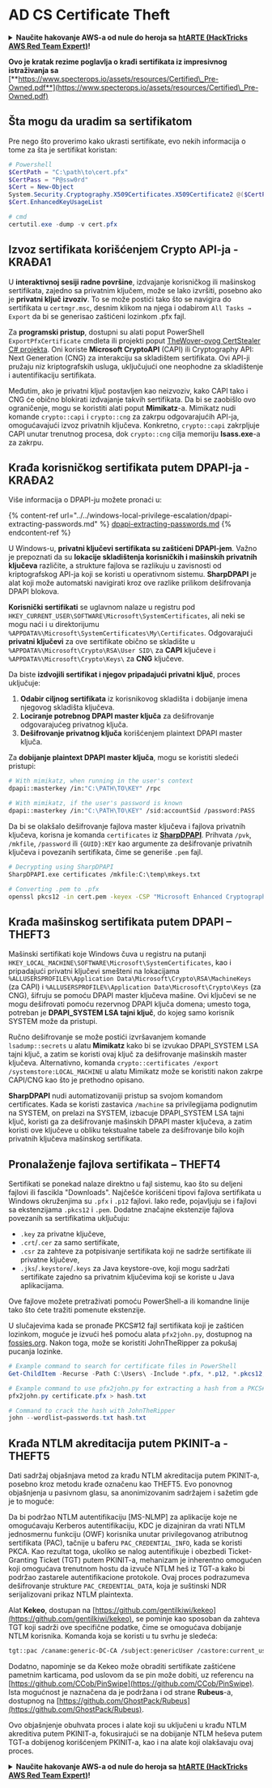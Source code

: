 # AD CS Certificate Theft

<details>

<summary><strong>Naučite hakovanje AWS-a od nule do heroja sa</strong> <a href="https://training.hacktricks.xyz/courses/arte"><strong>htARTE (HackTricks AWS Red Team Expert)</strong></a><strong>!</strong></summary>

Drugi načini podrške HackTricks-u:

* Ako želite da vidite **vašu kompaniju reklamiranu na HackTricks-u** ili **preuzmete HackTricks u PDF formatu**, proverite [**SUBSCRIPTION PLANS**](https://github.com/sponsors/carlospolop)!
* Nabavite [**zvanični PEASS & HackTricks swag**](https://peass.creator-spring.com)
* Otkrijte [**The PEASS Family**](https://opensea.io/collection/the-peass-family), našu kolekciju ekskluzivnih [**NFT-ova**](https://opensea.io/collection/the-peass-family)
* **Pridružite se** 💬 [**Discord grupi**](https://discord.gg/hRep4RUj7f) ili [**telegram grupi**](https://t.me/peass) ili nas **pratite** na **Twitter-u** 🐦 [**@carlospolopm**](https://twitter.com/hacktricks\_live)**.**
* **Podelite svoje hakovanje trikove slanjem PR-ova na** [**HackTricks**](https://github.com/carlospolop/hacktricks) i [**HackTricks Cloud**](https://github.com/carlospolop/hacktricks-cloud) github repozitorijume.

</details>

**Ovo je kratak rezime poglavlja o krađi sertifikata iz impresivnog istraživanja sa** [**https://www.specterops.io/assets/resources/Certified\_Pre-Owned.pdf**](https://www.specterops.io/assets/resources/Certified\_Pre-Owned.pdf)

## Šta mogu da uradim sa sertifikatom

Pre nego što proverimo kako ukrasti sertifikate, evo nekih informacija o tome za šta je sertifikat koristan:

```powershell
# Powershell
$CertPath = "C:\path\to\cert.pfx"
$CertPass = "P@ssw0rd"
$Cert = New-Object
System.Security.Cryptography.X509Certificates.X509Certificate2 @($CertPath, $CertPass)
$Cert.EnhancedKeyUsageList

# cmd
certutil.exe -dump -v cert.pfx
```

## Izvoz sertifikata korišćenjem Crypto API-ja - KRAĐA1

U **interaktivnoj sesiji radne površine**, izdvajanje korisničkog ili mašinskog sertifikata, zajedno sa privatnim ključem, može se lako izvršiti, posebno ako je **privatni ključ izvoziv**. To se može postići tako što se navigira do sertifikata u `certmgr.msc`, desnim klikom na njega i odabirom `All Tasks → Export` da bi se generisao zaštićeni lozinkom .pfx fajl.

Za **programski pristup**, dostupni su alati poput PowerShell `ExportPfxCertificate` cmdleta ili projekti poput [TheWover-ovog CertStealer C# projekta](https://github.com/TheWover/CertStealer). Oni koriste **Microsoft CryptoAPI** (CAPI) ili Cryptography API: Next Generation (CNG) za interakciju sa skladištem sertifikata. Ovi API-ji pružaju niz kriptografskih usluga, uključujući one neophodne za skladištenje i autentifikaciju sertifikata.

Međutim, ako je privatni ključ postavljen kao neizvoziv, kako CAPI tako i CNG će obično blokirati izdvajanje takvih sertifikata. Da bi se zaobišlo ovo ograničenje, mogu se koristiti alati poput **Mimikatz**-a. Mimikatz nudi komande `crypto::capi` i `crypto::cng` za zakrpu odgovarajućih API-ja, omogućavajući izvoz privatnih ključeva. Konkretno, `crypto::capi` zakrpljuje CAPI unutar trenutnog procesa, dok `crypto::cng` cilja memoriju **lsass.exe**-a za zakrpu.

## Krađa korisničkog sertifikata putem DPAPI-ja - KRAĐA2

Više informacija o DPAPI-ju možete pronaći u:

{% content-ref url="../../windows-local-privilege-escalation/dpapi-extracting-passwords.md" %}
[dpapi-extracting-passwords.md](../../windows-local-privilege-escalation/dpapi-extracting-passwords.md)
{% endcontent-ref %}

U Windows-u, **privatni ključevi sertifikata su zaštićeni DPAPI-jem**. Važno je prepoznati da su **lokacije skladištenja korisničkih i mašinskih privatnih ključeva** različite, a strukture fajlova se razlikuju u zavisnosti od kriptografskog API-ja koji se koristi u operativnom sistemu. **SharpDPAPI** je alat koji može automatski navigirati kroz ove razlike prilikom dešifrovanja DPAPI blokova.

**Korisnički sertifikati** se uglavnom nalaze u registru pod `HKEY_CURRENT_USER\SOFTWARE\Microsoft\SystemCertificates`, ali neki se mogu naći i u direktorijumu `%APPDATA%\Microsoft\SystemCertificates\My\Certificates`. Odgovarajući **privatni ključevi** za ove sertifikate obično se skladište u `%APPDATA%\Microsoft\Crypto\RSA\User SID\` za **CAPI** ključeve i `%APPDATA%\Microsoft\Crypto\Keys\` za **CNG** ključeve.

Da biste **izdvojili sertifikat i njegov pripadajući privatni ključ**, proces uključuje:

1. **Odabir ciljnog sertifikata** iz korisnikovog skladišta i dobijanje imena njegovog skladišta ključeva.
2. **Lociranje potrebnog DPAPI master ključa** za dešifrovanje odgovarajućeg privatnog ključa.
3. **Dešifrovanje privatnog ključa** korišćenjem plaintext DPAPI master ključa.

Za **dobijanje plaintext DPAPI master ključa**, mogu se koristiti sledeći pristupi:

```bash
# With mimikatz, when running in the user's context
dpapi::masterkey /in:"C:\PATH\TO\KEY" /rpc

# With mimikatz, if the user's password is known
dpapi::masterkey /in:"C:\PATH\TO\KEY" /sid:accountSid /password:PASS
```

Da bi se olakšalo dešifrovanje fajlova master ključeva i fajlova privatnih ključeva, korisna je komanda `certificates` iz [**SharpDPAPI**](https://github.com/GhostPack/SharpDPAPI). Prihvata `/pvk`, `/mkfile`, `/password` ili `{GUID}:KEY` kao argumente za dešifrovanje privatnih ključeva i povezanih sertifikata, čime se generiše `.pem` fajl.

```bash
# Decrypting using SharpDPAPI
SharpDPAPI.exe certificates /mkfile:C:\temp\mkeys.txt

# Converting .pem to .pfx
openssl pkcs12 -in cert.pem -keyex -CSP "Microsoft Enhanced Cryptographic Provider v1.0" -export -out cert.pfx
```

## Krađa mašinskog sertifikata putem DPAPI – THEFT3

Mašinski sertifikati koje Windows čuva u registru na putanji `HKEY_LOCAL_MACHINE\SOFTWARE\Microsoft\SystemCertificates`, kao i pripadajući privatni ključevi smešteni na lokacijama `%ALLUSERSPROFILE%\Application Data\Microsoft\Crypto\RSA\MachineKeys` (za CAPI) i `%ALLUSERSPROFILE%\Application Data\Microsoft\Crypto\Keys` (za CNG), šifruju se pomoću DPAPI master ključeva mašine. Ovi ključevi se ne mogu dešifrovati pomoću rezervnog DPAPI ključa domena; umesto toga, potreban je **DPAPI\_SYSTEM LSA tajni ključ**, do kojeg samo korisnik SYSTEM može da pristupi.

Ručno dešifrovanje se može postići izvršavanjem komande `lsadump::secrets` u alatu **Mimikatz** kako bi se izvukao DPAPI\_SYSTEM LSA tajni ključ, a zatim se koristi ovaj ključ za dešifrovanje mašinskih master ključeva. Alternativno, komanda `crypto::certificates /export /systemstore:LOCAL_MACHINE` u alatu Mimikatz može se koristiti nakon zakrpe CAPI/CNG kao što je prethodno opisano.

**SharpDPAPI** nudi automatizovaniji pristup sa svojom komandom certificates. Kada se koristi zastavica `/machine` sa privilegijama podignutim na SYSTEM, on prelazi na SYSTEM, izbacuje DPAPI\_SYSTEM LSA tajni ključ, koristi ga za dešifrovanje mašinskih DPAPI master ključeva, a zatim koristi ove ključeve u obliku tekstualne tabele za dešifrovanje bilo kojih privatnih ključeva mašinskog sertifikata.

## Pronalaženje fajlova sertifikata – THEFT4

Sertifikati se ponekad nalaze direktno u fajl sistemu, kao što su deljeni fajlovi ili fascikla "Downloads". Najčešće korišćeni tipovi fajlova sertifikata u Windows okruženjima su `.pfx` i `.p12` fajlovi. Iako ređe, pojavljuju se i fajlovi sa ekstenzijama `.pkcs12` i `.pem`. Dodatne značajne ekstenzije fajlova povezanih sa sertifikatima uključuju:

* `.key` za privatne ključeve,
* `.crt`/`.cer` za samo sertifikate,
* `.csr` za zahteve za potpisivanje sertifikata koji ne sadrže sertifikate ili privatne ključeve,
* `.jks`/`.keystore`/`.keys` za Java keystore-ove, koji mogu sadržati sertifikate zajedno sa privatnim ključevima koji se koriste u Java aplikacijama.

Ove fajlove možete pretraživati pomoću PowerShell-a ili komandne linije tako što ćete tražiti pomenute ekstenzije.

U slučajevima kada se pronađe PKCS#12 fajl sertifikata koji je zaštićen lozinkom, moguće je izvući heš pomoću alata `pfx2john.py`, dostupnog na [fossies.org](https://fossies.org/dox/john-1.9.0-jumbo-1/pfx2john\_8py\_source.html). Nakon toga, može se koristiti JohnTheRipper za pokušaj pucanja lozinke.

```powershell
# Example command to search for certificate files in PowerShell
Get-ChildItem -Recurse -Path C:\Users\ -Include *.pfx, *.p12, *.pkcs12, *.pem, *.key, *.crt, *.cer, *.csr, *.jks, *.keystore, *.keys

# Example command to use pfx2john.py for extracting a hash from a PKCS#12 file
pfx2john.py certificate.pfx > hash.txt

# Command to crack the hash with JohnTheRipper
john --wordlist=passwords.txt hash.txt
```

## Krađa NTLM akreditacija putem PKINIT-a - THEFT5

Dati sadržaj objašnjava metod za krađu NTLM akreditacija putem PKINIT-a, posebno kroz metodu krađe označenu kao THEFT5. Evo ponovnog objašnjenja u pasivnom glasu, sa anonimizovanim sadržajem i sažetim gde je to moguće:

Da bi podržao NTLM autentifikaciju \[MS-NLMP] za aplikacije koje ne omogućavaju Kerberos autentifikaciju, KDC je dizajniran da vrati NTLM jednosmernu funkciju (OWF) korisnika unutar privilegovanog atributnog sertifikata (PAC), tačnije u baferu `PAC_CREDENTIAL_INFO`, kada se koristi PKCA. Kao rezultat toga, ukoliko se nalog autentifikuje i obezbedi Ticket-Granting Ticket (TGT) putem PKINIT-a, mehanizam je inherentno omogućen koji omogućava trenutnom hostu da izvuče NTLM heš iz TGT-a kako bi podržao zastarele autentifikacione protokole. Ovaj proces podrazumeva dešifrovanje strukture `PAC_CREDENTIAL_DATA`, koja je suštinski NDR serijalizovani prikaz NTLM plaintexta.

Alat **Kekeo**, dostupan na [https://github.com/gentilkiwi/kekeo](https://github.com/gentilkiwi/kekeo), se pominje kao sposoban da zahteva TGT koji sadrži ove specifične podatke, čime se omogućava dobijanje NTLM korisnika. Komanda koja se koristi u tu svrhu je sledeća:

```bash
tgt::pac /caname:generic-DC-CA /subject:genericUser /castore:current_user /domain:domain.local
```

Dodatno, napominje se da Kekeo može obraditi sertifikate zaštićene pametnim karticama, pod uslovom da se pin može dobiti, uz referencu na [https://github.com/CCob/PinSwipe](https://github.com/CCob/PinSwipe). Ista mogućnost je naznačena da je podržana i od strane **Rubeus**-a, dostupnog na [https://github.com/GhostPack/Rubeus](https://github.com/GhostPack/Rubeus).

Ovo objašnjenje obuhvata proces i alate koji su uključeni u krađu NTLM akreditiva putem PKINIT-a, fokusirajući se na dobijanje NTLM heševa putem TGT-a dobijenog korišćenjem PKINIT-a, kao i na alate koji olakšavaju ovaj proces.

<details>

<summary><strong>Naučite hakovanje AWS-a od nule do heroja sa</strong> <a href="https://training.hacktricks.xyz/courses/arte"><strong>htARTE (HackTricks AWS Red Team Expert)</strong></a><strong>!</strong></summary>

Drugi načini podrške HackTricks-u:

* Ako želite da vidite **vašu kompaniju oglašenu u HackTricks-u** ili **preuzmete HackTricks u PDF formatu** proverite [**SUBSCRIPTION PLANS**](https://github.com/sponsors/carlospolop)!
* Nabavite [**zvanični PEASS & HackTricks swag**](https://peass.creator-spring.com)
* Otkrijte [**The PEASS Family**](https://opensea.io/collection/the-peass-family), našu kolekciju ekskluzivnih [**NFT-ova**](https://opensea.io/collection/the-peass-family)
* **Pridružite se** 💬 [**Discord grupi**](https://discord.gg/hRep4RUj7f) ili [**telegram grupi**](https://t.me/peass) ili nas **pratite** na **Twitter-u** 🐦 [**@carlospolopm**](https://twitter.com/hacktricks\_live)**.**
* **Podelite svoje hakovanje trikove slanjem PR-ova na** [**HackTricks**](https://github.com/carlospolop/hacktricks) i [**HackTricks Cloud**](https://github.com/carlospolop/hacktricks-cloud) github repozitorijume.

</details>
